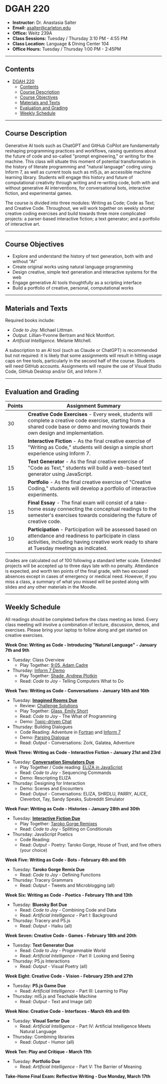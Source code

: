 # DGAH 220

- **Instructor:** Dr. Anastasia Salter
- **Email:** asalter@carleton.edu
- **Office:** Weitz 239A
- **Class Sessions:** Tuesday / Thursday 3:10 PM - 4:55 PM
- **Class Location:** Language & Dining Center 104
- **Office Hours:** Tuesday / Thursday 1:00 PM - 2:45PM

---

## Contents

- [DGAH 220](#dgah-220)
  - [Contents](#contents)
  - [Course Description](#course-description)
  - [Course Objectives](#course-objectives)
  - [Materials and Texts](#materials-and-texts)
  - [Evaluation and Grading](#evaluation-and-grading)
  - [Weekly Schedule](#weekly-schedule)
  
---

## Course Description

Generative AI tools such as ChatGPT and GitHub CoPilot are fundamentally reshaping programming practices and workflows, raising questions about the future of code and so-called "prompt engineering," or writing for the machine. This class will situate this moment of potential transformation in the history of literate programming and "natural language" coding using Inform 7, as well as current tools such as ml5.js, an accessible machine learning library. Students will engage this history and future of computational creativity through writing and re-writing code, both with and without generative AI interventions, for conversational bots, interactive fiction, and experimental games.

The course is divided into three modules: Writing as Code; Code as Text; and Creative Code. Throughout, we will work together on weekly shorter creative coding exercises and build towards three more complicated projects: a parser-based interactive fiction; a text generator; and a portfolio of interactive art. 

---

## Course Objectives

- Explore and understand the history of text generation, both with and without "AI"
- Create original works using natural language programming
- Design creative, simple text generation and interactive systems for the web
- Engage generative AI tools thoughtfully as a scripting interface
- Build a portfolio of creative, personal, computational works

---

## Materials and Texts

Required books include:

- *Code to Joy.* Michael Littman. 
- *Output.* Lillian-Yvonne Bertram and Nick Montfort. 
- *Artificial Intelligence.* Melanie Mitchell. 

A subscription to an AI tool (such as Claude or ChatGPT) is recommended but not required: it is likely that some assignments will result in hitting usage caps on free tools, particularly in the second half of the course. Students will need GitHub accounts. Assignments will require the use of Visual Studio Code, GitHub Desktop and/or Git, and Inform 7.

---

## Evaluation and Grading

| Points  | Assignment Summary |
|---|---|
| 30 | **Creative Code Exercises** - Every week, students will complete a creative code exercise, starting from a shared code base or demo and moving towards their own design and implementation. |
| 15 | **Interactive Fiction** - As the final creative exercise of "Writing as Code," students will design a simple short experience using Inform 7. |
| 15 | **Text Generator** - As the final creative exercise of "Code as Text," students will build a web-based text generator using JavaScript. |
| 15 | **Portfolio** - As the final creative exercise of "Creative Coding," students will develop a portfolio of interactive experiments. |
| 15 | **Final Essay** - The final exam will consist of a take-home essay connecting the conceptual readings to the semester's exercises towards considering the future of creative code. |
| 10 | **Participation** - Participation will be assessed based on attendance and readiness to participate in class activities, including having creative work ready to share at Tuesday meetings as indicated. |

Grades are calculated out of 100 following a standard letter scale. Extended projects will be accepted up to three days late with no penalty. Attendance is expected, and worth ten points of the final grade, with two excused absences except in cases of emergency or medical need. However, if you miss a class, a summary of what you missed will be posted along with slides and any other materials in the Moodle.

---

## Weekly Schedule

All readings should be completed before the class meeting as listed. Every class meeting will involve a combination of lecture, discussion, demos, and exercises. Please bring your laptop to follow along and get started on creative exercises.

**Week One: Writing as Code - Introducing "Natural Language" - January 7th and 9th** 

 - Tuesday: Class Overview
   - Play Together: [9:05, Adam Cadre](https://adamcadre.ac/if/905.html)
 - Thursday: [Inform 7 Demo](inform_one.md)
   - Play Together: [Shade, Andrew Plotkin](https://www.eblong.com/zarf/zweb/shade/)
   - Read: *Code to Joy* - Telling Computers What to Do

**Week Two:  Writing as Code - Conversations - January 14th and 16th** 

 - Tuesday: **[Imagined Rooms Due](code_one.md)**
   - Review: [Challenge Solutions](./inform_one/)
   - Play Together: [Glass, Emily Short](https://iplayif.com/?story=https%3A%2F%2Fifarchive.org%2Fif-archive%2Fgames%2Fzcode%2FGlass.zblorb)
   - Read: *Code to Joy* - The What of Programming
   - Demo: [Topic-driven Chat](inform_two.md)
 - Thursday: Building Dialogues
   - Code Reading: Adventure in [Fortran](https://github.com/wh0am1-dev/adventure) and [Inform 7](https://ifarchive.org/if-archive/games/source/inform/Advent_Crowther_source.txt)
   - Demo: [Parsing Dialogue](inform_three.md)
   - Read: *Output* - Conversations: Zork, Galatea, Adventure

**Week Three: Writing as Code - Interactive Fiction - January 21st and 23rd**

 - Tuesday: **[Conversation Simulators Due](code_two.md)**
   - Play Together / Code reading: [ELIZA in JavaScript](https://github.com/oren/eliza-bot)
   - Read: *Code to Joy* - Sequencing Commands
   - Demo: Rescripting ELIZA
 - Thursday: Designing for Interaction
   - Demo: Scenes and Encounters
   - Read: *Output* - Conversations: ELIZA, SHRDLU, PARRY, ALICE, Cleverbot, Tay, Sandy Speaks, Subreddit Simulator

**Week Four: Writing as Code - Histories - January 28th and 30th**

 - Tuesday: **[Interactive Fiction Due](interactive_fiction.md)**
   - Play Together: [Taroko Gorge Remixes](https://collection.eliterature.org/3/collection-taroko.html)
   - Read: *Code to Joy* - Splitting on Conditionals
 - Thursday: JavaScript Poetics
   - Code Reading: 
   - Read: *Output* - Poetry: Taroko Gorge, House of Trust, and five others (your choice)

**Week Five: Writing as Code - Bots - February 4th and 6th**

 - Tuesday: **Taroko Gorge Remix Due**
   - Read: *Code to Joy* - Defining Functions
 - Thursday: Tracery Grammars
   - Read: *Output* - Tweets and Microblogging (all)

**Week Six: Writing as Code - Poetics - February 11th and 13th**

 - Tuesday: **Bluesky Bot Due**
   - Read: *Code to Joy* - Combining Code and Data
   - Read: *Artificial Intelligence* - Part I: Background
 - Thursday: Tracery and P5.js
   - Read: *Output* - Haiku (all)

**Week Seven: Creative Code - Games - February 18th and 20th**

 - Tuesday: **Text Generator Due**
   - Read: *Code to Joy* - Programmable World
   - Read: *Artificial Intelligence* - Part II: Looking and Seeing
 - Thursday: P5.js Interactions
   -  Read: *Output* - Visual Poetry (all)

**Week Eight: Creative Code - Vision - February 25th and 27th**

 - Tuesday: **P5.js Game Due**
   - Read: *Artificial Intelligence* - Part III: Learning to Play
 - Thursday: ml5.js and Teachable Machine
   - Read: *Output* - Text and Image (all)

**Week Nine: Creative Code - Interfaces - March 4th and 6th**

 - Tuesday: **Visual Sorter Due**
   - Read: *Artificial Intelligence* - Part IV: Artificial Intelligence Meets Natural Language
 - Thursday: Combining libraries
   - Read: *Output* - Humor (all)

**Week Ten: Play and Critique - March 11th**

 - Tuesday: **Portfolio Due**
   - Read: *Artificial Intelligence* - Part V: The Barrier of Meaning

**Take-Home Final Exam: Reflective Writing - Due Monday, March 17th**